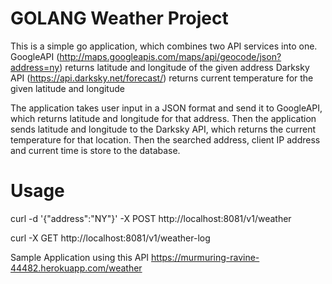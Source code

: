 # GOLANG Weather Project

This is a simple go application, which combines two API services into one. 
GoogleAPI (http://maps.googleapis.com/maps/api/geocode/json?address=ny) returns latitude and longitude of the given address
Darksky API (https://api.darksky.net/forecast/) returns current temperature for the given latitude and longitude

The application takes user input in a JSON format and send it to GoogleAPI, which returns latitude and longitude for that address. Then the application sends latitude and longitude to the Darksky API, which returns the current temperature for that location. Then the searched address, client IP address and current time is store to the database.

# Usage
curl -d '{"address":"NY"}' -X POST http://localhost:8081/v1/weather 

curl -X GET http://localhost:8081/v1/weather-log

Sample Application using this API
https://murmuring-ravine-44482.herokuapp.com/weather

